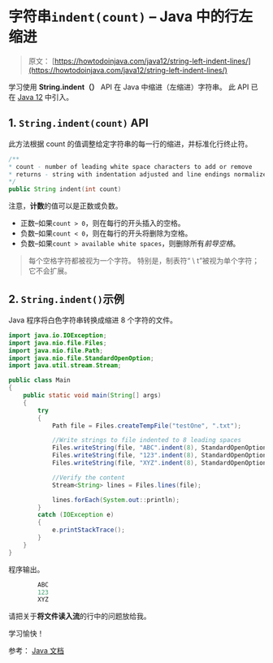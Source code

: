 # 字符串`indent(count)` – Java 中的行左缩进

> 原文： [https://howtodoinjava.com/java12/string-left-indent-lines/](https://howtodoinjava.com/java12/string-left-indent-lines/)

学习使用 **String.indent（）** API 在 Java 中缩进（左缩进）字符串。 此 API 已在 [Java 12](https://howtodoinjava.com/java12/new-features-enhancements/) 中引入。

## 1\. `String.indent(count)` API

此方法根据 count 的值调整给定字符串的每一行的缩进，并标准化行终止符。

```java
/**
* count - number of leading white space characters to add or remove
* returns - string with indentation adjusted and line endings normalized
*/
public String indent​(int count)

```

注意，**计数**的值可以是正数或负数。

*   正数–如果`count > 0`，则在每行的开头插入的空格。
*   负数–如果`count < 0`，则在每行的开头将删除为空格。
*   负数–如果`count > available white spaces`，则删除所有*前导空格*。

> 每个空格字符都被视为一个字符。 特别是，制表符“ \ t”被视为单个字符； 它不会扩展。

## 2\. `String.indent()`示例

Java 程序将白色字符串转换成缩进 8 个字符的文件。

```java
import java.io.IOException;
import java.nio.file.Files;
import java.nio.file.Path;
import java.nio.file.StandardOpenOption;
import java.util.stream.Stream;

public class Main 
{
	public static void main(String[] args) 
	{
		try 
		{
			Path file = Files.createTempFile("testOne", ".txt");

			//Write strings to file indented to 8 leading spaces
			Files.writeString(file, "ABC".indent(8), StandardOpenOption.APPEND);
			Files.writeString(file, "123".indent(8), StandardOpenOption.APPEND);
			Files.writeString(file, "XYZ".indent(8), StandardOpenOption.APPEND);	

			//Verify the content
			Stream<String> lines = Files.lines(file);

			lines.forEach(System.out::println);
		} 
		catch (IOException e) 
		{
			e.printStackTrace();
		}
	}
}

```

程序输出。

```java
        ABC
        123
        XYZ

```

请把关于**将文件读入流**的行中的问题放给我。

学习愉快！

参考： [Java 文档](https://docs.oracle.com/en/java/javase/12/docs/api/java.base/java/lang/String.html#indent(int))